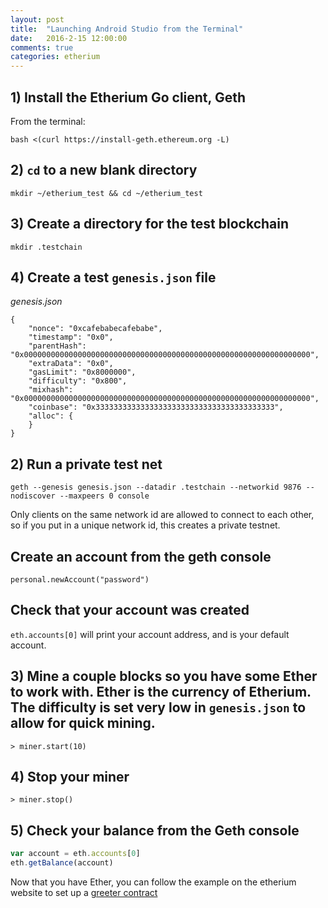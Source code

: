 ```yaml
---
layout: post
title:  "Launching Android Studio from the Terminal"
date:   2016-2-15 12:00:00
comments: true
categories: etherium
---
```


## 1) Install the Etherium Go client, Geth

From the terminal:


```
bash <(curl https://install-geth.ethereum.org -L)
```

## 2) `cd` to a new blank directory

`mkdir ~/etherium_test && cd ~/etherium_test`

## 3) Create a directory for the test blockchain

`mkdir .testchain`

## 4) Create a test `genesis.json` file

_genesis.json_
```
{
	"nonce": "0xcafebabecafebabe",
	"timestamp": "0x0",
	"parentHash": "0x0000000000000000000000000000000000000000000000000000000000000000",
	"extraData": "0x0",
	"gasLimit": "0x8000000",
	"difficulty": "0x800",
	"mixhash": "0x0000000000000000000000000000000000000000000000000000000000000000",
	"coinbase": "0x3333333333333333333333333333333333333333",
	"alloc": {
	}
}

```


## 2) Run a private test net

`geth --genesis genesis.json --datadir .testchain --networkid 9876 --nodiscover --maxpeers 0 console`

Only clients on the same network id are allowed to connect to each other, so if you put in a unique network id, this creates a private testnet.

## Create an account from the geth console

`personal.newAccount("password")`

## Check that your account was created

`eth.accounts[0]` will print your account address, and is your default account.

## 3) Mine a couple blocks so you have some Ether to work with. Ether is the currency of Etherium. The difficulty is set very low in `genesis.json` to allow for quick mining.

`> miner.start(10)`

## 4) Stop your miner

`> miner.stop()`

## 5) Check your balance from the Geth console

```javascript
var account = eth.accounts[0]
eth.getBalance(account)
```

Now that you have Ether, you can follow the example on the etherium website to set up a [greeter contract][greeter-contract]

[greeter-contract]:https://www.ethereum.org/greeter


